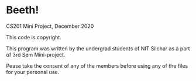 # Beeth!
CS201 Mini Project, December 2020

This code is copyright.

This program was written by the undergrad students of NIT Silchar as a part of 3rd Sem Mini-project.

Pease take the consent of any of the members before using any of the files for your personal use.
